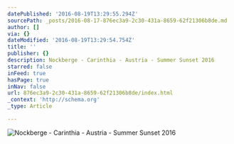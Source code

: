 ```yaml
---
datePublished: '2016-08-19T13:29:55.294Z'
sourcePath: _posts/2016-08-17-876ec3a9-2c30-431a-8659-62f21306b8de.md
author: []
via: {}
dateModified: '2016-08-19T13:29:54.754Z'
title: ''
publisher: {}
description: Nockberge - Carinthia - Austria - Summer Sunset 2016
starred: false
inFeed: true
hasPage: true
inNav: false
url: 876ec3a9-2c30-431a-8659-62f21306b8de/index.html
_context: 'http://schema.org'
_type: Article

---
```

![Nockberge - Carinthia - Austria - Summer Sunset 2016](https://the-grid-user-content.s3-us-west-2.amazonaws.com/908d188a-ccbc-49e1-bebf-fe5ea8858d2e.jpg)